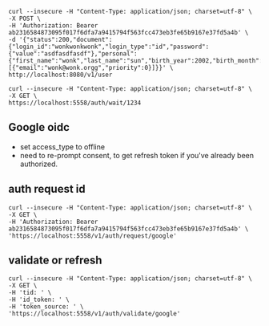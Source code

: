 
```
curl --insecure -H "Content-Type: application/json; charset=utf-8" \
-X POST \
-H 'Authorization: Bearer ab2316584873095f017f6dfa7a9415794f563fcc473eb3fe65b9167e37fd5a4b' \
-d '{"status":200,"document":{"login_id":"wonkwonkwonk","login_type":"id","password":{"value":"asdfasdfasdf"},"personal":{"first_name":"wonk","last_name":"sun","birth_year":2002,"birth_month":1,"birth_day":2,"gender":"M","nationality":"KOR"},"emails":[{"email":"wonk@wonk.orgg","priority":0}]}}' \
http://localhost:8080/v1/user

curl --insecure -H "Content-Type: application/json; charset=utf-8" \
-X GET \
https://localhost:5558/auth/wait/1234
```

## Google oidc
- set access_type to offline
- need to re-prompt consent, to get refresh token if you've already been authorized.

## auth request id
```
curl --insecure -H "Content-Type: application/json; charset=utf-8" \
-X GET \
-H 'Authorization: Bearer ab2316584873095f017f6dfa7a9415794f563fcc473eb3fe65b9167e37fd5a4b' \
'https://localhost:5558/v1/auth/request/google'
```

## validate or refresh
```
curl --insecure -H "Content-Type: application/json; charset=utf-8" \
-X GET \
-H 'tid: ' \
-H 'id_token: ' \
-H 'token_source: ' \
'https://localhost:5558/v1/auth/validate/google'
```